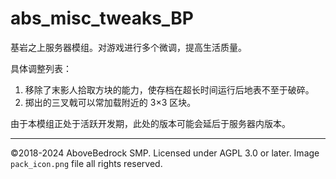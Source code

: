 # abs_misc_tweaks_BP

基岩之上服务器模组。对游戏进行多个微调，提高生活质量。

具体调整列表：

1. 移除了末影人拾取方块的能力，使存档在超长时间运行后地表不至于破碎。
3. 掷出的三叉戟可以常加载附近的 3×3 区块。

由于本模组正处于活跃开发期，此处的版本可能会延后于服务器内版本。

---

©2018-2024 AboveBedrock SMP. Licensed under AGPL 3.0 or later. Image `pack_icon.png` file all rights reserved.
